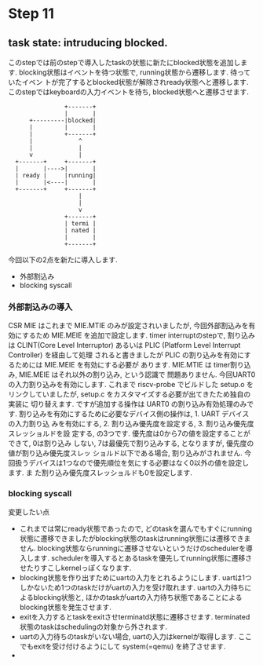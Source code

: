 # Step 11

## task state: intruducing blocked.
このstepでは前のstepで導入したtaskの状態に新たにblocked状態を追加します.
blocking状態はイベントを待つ状態で, running状態から遷移します. 待っていたイベン
トが完了するとblocked状態が解除されready状態へと遷移します.
このstepではkeyboardの入力イベントを待ち, blocked状態へと遷移させます.
```
                +-------+
                |       |
      +---------|blocked|
      |         |       |
      |         +-------+
      |             ^
      |             |
      v             |
  +-------+     +-------+
  |       |---->|       |
  | ready |     |running|
  |       |<----|       |
  +-------+     +-------+
                    |
                    |
                    v
                +-------+
                | termi |
                | nated |
                |       |
                +-------+
```
今回以下の2点を新たに導入します.
- 外部割込み
- blocking syscall

### 外部割込みの導入
CSR MIE はこれまで MIE.MTIE のみが設定されいましたが, 今回外部割込みを有効にするため
MIE.MEIE を追加で設定します. timer interruptのstepで, 割り込みは CLINT(Core Level
Interruptor) あるいは PLIC (Platform Level Interrupt Controller) を経由して処理
されると書きましたが PLIC の割り込みを有効にするためには MIE.MEIE を有効にする必要が
あります. MIE.MTIE は timer割り込み, MIE.MEIE はそれ以外の割り込み, という認識で
問題ありません.
今回UART0の入力割り込みを有効にします. これまで riscv-probe でビルドした setup.o
をリンクしていましたが, setup.c をカスタマイズする必要が出てきたため独自の実装に
切り替えます. ですが追加する操作は UART0 の割り込み有効処理のみです.
割り込みを有効にするために必要なデバイス側の操作は, 1. UART デバイスの入力割り込
みを有効にする, 2. 割り込み優先度を設定する, 3. 割り込み優先度スレッショルドを設
定する, の3つです. 優先度は0から7の値を設定することができて, 0は割り込み
しない, 7は最優先で割り込みする, となりますが, 優先度の値が割り込み優先度スレッ
ショルド以下である場合, 割り込みがされません.
今回扱うデバイスは1つなので優先順位を気にする必要はなく0以外の値を設定します. ま
た割り込み優先度スレッショルドも0を設定します.

### blocking syscall


変更したい点
- これまでは常にready状態であったので, どのtaskを選んでもすぐにrunning状態に遷移できましたがblocking状態のtaskはrunning状態には遷移できません. blocking状態ならrunningに遷移させないというだけのschedulerを導入します. schedulerを導入するとあるtaskを優先してrunning状態に遷移させたりすこしkernelっぽくなります.
- blocking状態を作り出すためにuartの入力をとれるようにします. uartは1つしかないため1つのtaskだけがuartの入力を受け取れます. uartの入力待ちによるblocking状態と, ほかのtaskがuartの入力待ち状態であることによるblocking状態を発生させます.
- exitを入力するとtaskをexitさせterminatd状態に遷移させます. terminated状態のtaskはschedulingの対象から外されます.
- uartの入力待ちのtaskがいない場合, uartの入力はkernelが取得します. ここでもexitを受け付けるようにして system(=qemu) を終了させます.
- 
